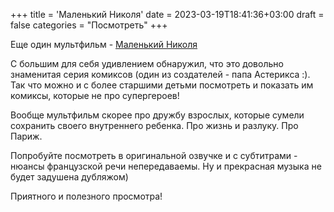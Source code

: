 +++
title = 'Маленький Николя'
date = 2023-03-19T18:41:36+03:00
draft = false
categories = "Посмотреть"
+++

Еще один мультфильм - [Маленький Николя](https://ru.kinorium.com/2385145/)

С большим для себя удивлением обнаружил, что это довольно знаменитая серия комиксов (один из создателей - папа Астерикса :). Так что можно и с более старшими детьми посмотреть и показать им комиксы, которые не про супергероев!

Вообще мультфильм скорее про дружбу взрослых, которые сумели сохранить своего внутреннего ребенка. Про жизнь и разлуку. Про Париж.

Попробуйте посмотреть в оригинальной озвучке и с субтитрами - нюансы французской речи непередаваемы. Ну и прекрасная музыка не будет задушена дубляжом)

Приятного и полезного просмотра!
